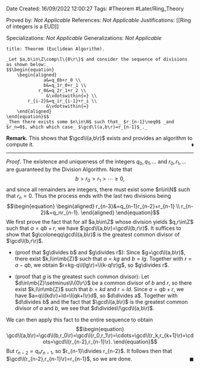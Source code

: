 <div class="topSpace"></div>

Date Created: 16/09/2022 12:00:27
Tags: #Theorem #Later/Ring_Theory

Proved by: _Not Applicable_
References: _Not Applicable_
Justifications: [[Ring of integers is a EUD]]

Specializations: _Not Applicable_
Generalizations: _Not Applicable_

``` ad-Theorem
title: Theorem (Euclidean Algorithm).

_Let $a,b\in\Z\comp\l\{0\r\}$ and consider the sequence of divisions as shown below:_
$$\begin{equation}
    \begin{aligned}
              a&=q_0b+r_0 \\
              b&=q_1r_0+r_1 \\
            r_0&=q_2r_1+r_2 \\
               &\vdotswithin{=} \\
        r_{i-2}&=q_ir_{i-1}+r_i \\
               &\vdotswithin{=}
    \end{aligned}
\end{equation}$$
_Then there exists some $n\in\N$ such that_ $r_{n-1}\neq0$ _and $r_n=0$, which which case_ $\gcd\l(a,b\r)=r_{n-1}$_._

```

**Remark.** This shows that $\gcd\l(a,b\r)$ exists and provides an algorithm to compute it.<span style="float:right;">$\blacklozenge$</span>

---

_Proof_. The existence and uniqueness of the integers $q_0,q_1,\dots$ and $r_0,r_1,\dots$ are guaranteed by the Division Algorithm. Note that
$$\begin{equation}
    b>r_0>r_1>\cdots\geq0,
\end{equation}$$
and since all remainders are integers, there must exist some $n\in\N$ such that $r_n=0$. Thus the process ends with the last two divisions being
$$\begin{equation}
    \begin{aligned}
        r_{n-3}&=q_{n-1}r_{n-2}+r_{n-1} \\
        r_{n-2}&=q_nr_{n-1}.
    \end{aligned}
\end{equation}$$
We first prove the fact that for all $a,b\in\Z$ whose division yields $q,r\in\Z$ such that $a=qb+r$, we have $\gcd\l(a,b\r)=\gcd\l(b,r\r)$. It suffices to show that $g\coloneqq\gcd\l(a,b\r)$ is the greatest common divisor of $\gcd\l(b,r\r)$.
* (proof that $g\divides b$ and $g\divides r$): Since $g=\gcd\l(a,b\r)$, there exist $k,l\in\mb{Z}$ such that $a=kg$ and $b=lg$. Together with $r=a-qb$, we obtain $r=kg-q\l(lg\r)=\l(k-ql\r)g$, so $g\divides r$.

* (proof that $g$ is the greatest such common divisor): Let $d\in\mb{Z}\setminus\l\{0\r\}$ be a common divisor of $b$ and $r$, so there exist $k,l\in\mb{Z}$ such that $b=kd$ and $r=ld$. Since $a=qb+r$, we have $a=q\l(kd\r)+ld=\l(qk+l\r)d$, so $d\divides a$. Together with $d\divides b$ and the fact that $\gcd\l(a,b\r)$ is the greatest common divisor of $a$ and $b$, we see that $d\divides\!\gcd\l(a,b\r)$.

We can then apply this fact to the entire sequence to obtain
$$\begin{equation}
    \gcd\l(a,b\r)=\gcd\l(b,r_0\r)=\gcd\l(r_0,r_1\r)=\cdots=\gcd\l(r_k,r_{k+1}\r)=\cdots=\gcd\l(r_{n-2},r_{n-1}\r).
\end{equation}$$
But $r_{n-2}=q_nr_{n-1}$, so $r_{n-1}\divides r_{n-2}$. It follows then that $\gcd\l(r_{n-2},r_{n-1}\r)=r_{n-1}$, so we are done.<span style="float:right;">$\blacksquare$</span>

